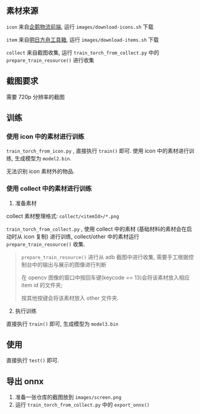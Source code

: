 ## 素材来源

`icon` 来自[企鹅物流前端](https://github.com/penguin-statistics/frontend-v2), 运行 `images/download-icons.sh` 下载

`item` 来自[明日方舟工具箱](https://github.com/arkntools/arknights-toolbox), 运行 `images/download-items.sh` 下载

`collect` 来自截图收集, 运行 `train_torch_from_collect.py` 中的 `prepare_train_resource()` 进行收集

## 截图要求

需要 720p 分辨率的截图

## 训练

### 使用 icon 中的素材进行训练

 `train_torch_from_icon.py` , 直接执行 `train()` 即可. 使用 icon 中的素材进行训练, 生成模型为 `model2.bin`.

无法识别 icon 素材外的物品. 

### 使用 collect 中的素材进行训练

1. 准备素材

collect 素材整理格式: `collect/<itemId>/*.png`

 `train_torch_from_collect.py` , 使用 collect 中的素材 (基础材料的素材会在启动时从 icon 复制) 进行训练, collect/other 中的素材运行 `prepare_train_resource()` 收集.

>  `prepare_train_resource()` 进行从 adb 截图中进行收集, 需要手工根据控制台中的输出与展示的图像进行判断
>
> 在 opencv 图像的窗口中按回车键(keycode == 13)会将该素材放入相应 item id 的文件夹;
>
> 按其他按键会将该素材放入 other 文件夹.

2. 执行训练

直接执行 `train()` 即可, 生成模型为 `model3.bin`

## 使用

直接执行 `test()` 即可.

## 导出 onnx

1. 准备一张仓库的截图放到 `images/screen.png` 
2. 运行 `train_torch_from_collect.py` 中的 `export_onnx()`